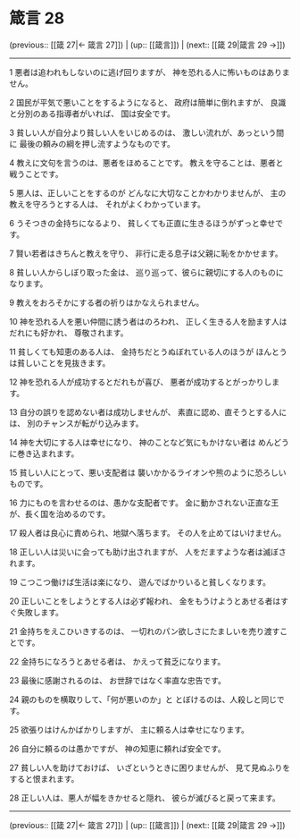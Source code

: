 # 箴言 28

(previous:: [[箴 27|← 箴言 27]]) | (up:: [[箴言]]) | (next:: [[箴 29|箴言 29 →]])

***


1 悪者は追われもしないのに逃げ回りますが、 神を恐れる人に怖いものはありません。 

2 国民が平気で悪いことをするようになると、 政府は簡単に倒れますが、 良識と分別のある指導者がいれば、 国は安全です。 

3 貧しい人が自分より貧しい人をいじめるのは、 激しい流れが、あっという間に 最後の頼みの綱を押し流すようなものです。 

4 教えに文句を言うのは、悪者をほめることです。 教えを守ることは、悪者と戦うことです。 

5 悪人は、正しいことをするのが どんなに大切なことかわかりませんが、 主の教えを守ろうとする人は、 それがよくわかっています。 

6 うそつきの金持ちになるより、 貧しくても正直に生きるほうがずっと幸せです。 

7 賢い若者はきちんと教えを守り、 非行に走る息子は父親に恥をかかせます。 

8 貧しい人からしぼり取った金は、 巡り巡って、彼らに親切にする人のものになります。 

9 教えをおろそかにする者の祈りはかなえられません。 

10 神を恐れる人を悪い仲間に誘う者はのろわれ、 正しく生きる人を励ます人はだれにも好かれ、 尊敬されます。 

11 貧しくても知恵のある人は、 金持ちだとうぬぼれている人のほうが ほんとうは貧しいことを見抜きます。 

12 神を恐れる人が成功するとだれもが喜び、 悪者が成功するとがっかりします。 

13 自分の誤りを認めない者は成功しませんが、 素直に認め、直そうとする人には、 別のチャンスが転がり込みます。 

14 神を大切にする人は幸せになり、 神のことなど気にもかけない者は めんどうに巻き込まれます。 

15 貧しい人にとって、悪い支配者は 襲いかかるライオンや熊のように恐ろしいものです。 

16 力にものを言わせるのは、愚かな支配者です。 金に動かされない正直な王が、長く国を治めるのです。 

17 殺人者は良心に責められ、地獄へ落ちます。 その人を止めてはいけません。 

18 正しい人は災いに会っても助け出されますが、 人をだますような者は滅ぼされます。 

19 こつこつ働けば生活は楽になり、 遊んでばかりいると貧しくなります。 

20 正しいことをしようとする人は必ず報われ、 金をもうけようとあせる者はすぐ失敗します。 

21 金持ちをえこひいきするのは、 一切れのパン欲しさにたましいを売り渡すことです。 

22 金持ちになろうとあせる者は、 かえって貧乏になります。 

23 最後に感謝されるのは、 お世辞ではなく率直な忠告です。 

24 親のものを横取りして、「何が悪いのか」と とぼけるのは、人殺しと同じです。 

25 欲張りはけんかばかりしますが、 主に頼る人は幸せになります。 

26 自分に頼るのは愚かですが、 神の知恵に頼れば安全です。 

27 貧しい人を助けておけば、 いざというときに困りませんが、 見て見ぬふりをすると恨まれます。 

28 正しい人は、悪人が幅をきかせると隠れ、 彼らが滅びると戻って来ます。

***

(previous:: [[箴 27|← 箴言 27]]) | (up:: [[箴言]]) | (next:: [[箴 29|箴言 29 →]])
